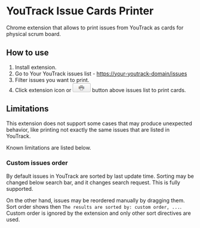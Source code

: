 # YouTrack Issue Cards Printer

Chrome extension that allows to print issues from YouTrack as cards
for physical scrum board.

## How to use

1. Install extension.
2. Go to Your YouTrack issues list - [https://your-youtrack-domain/issues](https://your-youtrack-domain/issues)
3. Filter issues you want to print.
4. Click extension icon or ![](youtrack-print-button.png) button above issues list
to print cards.

## Limitations

This extension does not support some cases that may produce unexpected behavior,
like printing not exactly the same issues that are listed in YouTrack.

Known limitations are listed below. 

### Custom issues order

By default issues in YouTrack are sorted by last update time.
Sorting may be changed below search bar, and it changes search request.
This is fully supported.

On the other hand, issues may be reordered manually by dragging them.
Sort order shows then `The results are sorted by: custom order, ...`.
Custom order is ignored by the extension and only other sort directives are used.
